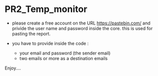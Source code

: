 # PR2_Temp_monitor
- please create a free account on the URL https://pastebin.com/    and privide the user name and password inside the core. this is used for pasting the report.
- you have to provide inside the code :
  
  - your email and password (the sender email)
  - two emails or more as a destination emails

Enjoy....


